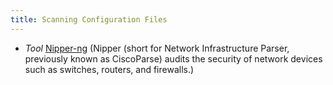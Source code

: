 ```yaml
---
title: Scanning Configuration Files
---
```


  * *Tool* [Nipper-ng](http://tools.kali.org/reporting-tools/nipper-ng) (Nipper (short for Network Infrastructure Parser, previously known as CiscoParse) audits the security of network devices such as switches, routers, and firewalls.)
